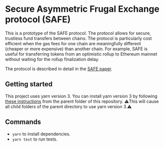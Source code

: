 # Secure Asymmetric Frugal Exchange protocol (SAFE)

This is a prototype of the SAFE protocol. The protocol allows for secure, trustless fund transfers between chains. The protocol is particularly cost efficient when the gas fees for one chain are meaningfully different (cheaper or more expensive) than another chain. For example, SAFE is useful for transferring tokens from an optimistic rollup to Ethereum mainnet without waiting for the rollup finalization delay.

The protocol is described in detail in the [SAFE paper](doc/SAFE.md).

## Getting started

This project uses yarn version 3. You can install yarn version 3 by following [these instructions](https://yarnpkg.com/getting-started/install) from the parent folder of this repository. :warning:This will cause all child folders of the parent directory to use yarn version 3.:warning:

## Commands

- `yarn` to install dependencies.
- `yarn test` to run tests.
